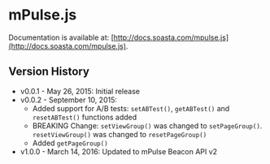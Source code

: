 # mPulse.js

Documentation is available at: [http://docs.soasta.com/mpulse.js](http://docs.soasta.com/mpulse.js).

## Version History

* v0.0.1 - May 26, 2015: Initial release
* v0.0.2 - September 10, 2015:
    * Added support for A/B tests: `setABTest()`, `getABTest()` and `resetABTest()` functions added
    * BREAKING Change: `setViewGroup()` was changed to `setPageGroup()`.  `resetViewGroup()` was changed to `resetPageGroup()`
    * Added `getPageGroup()`
* v1.0.0 - March 14, 2016: Updated to mPulse Beacon API v2
